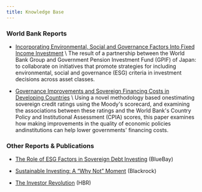 ```yaml
---
title: Knowledge Base
---
```


### World Bank Reports

* [Incorporating Environmental, Social and Governance Factors Into Fixed Income Investment](http://documents.worldbank.org/curated/en/913961524150628959) \\
  The result of a partnership between the World Bank Group and Government
  Pension Investment Fund (GPIF) of Japan: to collaborate on initiatives that
  promote strategies for including environmental, social and governance (ESG)
  criteria in investment decisions across asset classes.

* [Governance Improvements and Sovereign Financing Costs in Developing Countries](http://documents.worldbank.org/curated/en/621451560196188919) \\
  Using a novel methodology based onestimating sovereign credit ratings using
  the Moody's scorecard, and examining the associations between these ratings
  and the World Bank's Country Policy and Institutional Assessment
  (CPIA) scores, this paper examines how making improvements in the quality of
  economic policies andinstitutions can help lower governments' financing costs.


### Other Reports & Publications

* [The Role of ESG Factors in Sovereign Debt Investing](https://www.bluebay.com/en-us/insights/the-role-of-esg-factors-in-sovereign-debt-investing/)
  (BlueBay)

* [Sustainable Investing: A “Why Not” Moment](https://www.blackrock.com/us/individual/insights/blackrock-investment-institute/sustainable-investing-is-the-answer)
  (Blackrock)

* [The Investor Revolution](https://hbr.org/2019/05/the-investor-revolution)
  (HBR)
